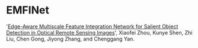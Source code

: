 # EMFINet
'[Edge-Aware Multiscale Feature Integration Network for Salient Object Detection in Optical Remote Sensing Images](https://ieeexplore.ieee.org/stampPDF/getPDF.jsp?tp=&arnumber=9474908&ref=aHR0cHM6Ly9pZWVleHBsb3JlLmllZWUub3JnL2Fic3RyYWN0L2RvY3VtZW50Lzk0NzQ5MDg=)', Xiaofei Zhou, Kunye Shen, Zhi Liu, Chen Gong, Jiyong Zhang, and Chenggang Yan.

